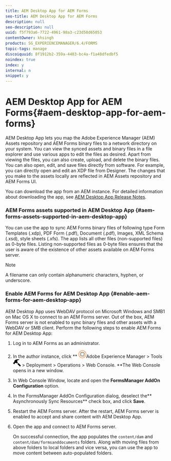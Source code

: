 ```yaml
---
title: AEM Desktop App for AEM Forms
seo-title: AEM Desktop App for AEM Forms
description: null
seo-description: null
uuid: f5f793a6-7722-4961-98a3-c23d58d65053
contentOwner: khsingh
products: SG_EXPERIENCEMANAGER/6.4/FORMS
topic-tags: manage
discoiquuid: 8f1912b2-359a-4403-bc4a-f1a48dfedbf5
noindex: true
index: y
internal: n
snippet: y
---
```


# AEM Desktop App for AEM Forms{#aem-desktop-app-for-aem-forms}

AEM Desktop App lets you map the Adobe Experience Manager (AEM) Assets repository and AEM Forms binary files to a network directory on your system. You can view the synced assets and binary files in a file explorer and use various apps to edit the files as desired. Apart from viewing the files, you can also create, upload, and delete the binary files. You can also open, edit, and save files directly from software. For example, you can directly open and edit an XDP file from Designer. The changes that you make to the assets locally are reflected in AEM Assets repository and AEM Forms UI.

You can download the app from an AEM instance. For detailed information about downloading the app, see [AEM Desktop App Release Notes](/content/help/en/experience-manager/desktop-app/release-notes).

### AEM Forms assets supported in AEM Desktop App {#aem-forms-assets-supported-in-aem-desktop-app}

You can use the app to sync AEM Forms binary files of following type Form Templates (.xdp), PDF Form (.pdf), Document (.pdf), Images, XML Schema (.xsd), style sheets (.xfs). The app lists all other files (non-supported files) as 0-byte files. Listing non-supported files as 0-byte files ensures that the user is aware of the existence of other assets available on AEM Forms server.

>[!NOTE]
>
>A filename can only contain alphanumeric characters, hyphen, or underscore.

### Enable AEM Forms for AEM Desktop App {#enable-aem-forms-for-aem-desktop-app}

AEM Desktop App uses WebDAV protocol on Microsoft Windows and SMB1 on Mac OS X to connect to an AEM Forms server. Out of the box, AEM Forms server is not enabled to sync binary files and other assets with a WebDAV or SMB client. Perform the following steps to enable AEM Forms for AEM Desktop App:

1. Log in to AEM Forms as an administrator.
1. In the author instance, click ** ![](assets/AdobeExperienceManager.png)Adobe Experience Manager &gt; Tools ![](assets/Hammer.png) &gt; Deployment &gt; Operations &gt; Web Console. **The Web Console opens in a new window.
1. In Web Console Window, locate and open the **FormsManager AddOn Configuration** option.
1. In the FormsManager AddOn Configuration dialog, deselect the** Asynchronously Sync Resources** check box, and click **Save**.
1. Restart the AEM Forms server. After the restart, AEM Forms server is enabled to accept and share content with AEM Desktop App.
1. Open the app and connect to AEM Forms server.

   On successful connection, the app populates the `content/dam` and `content/dam/formsanddocuments` folders. Along with moving files from above folders to local folders and vice versa, you can use the app to move content between auto-populated folders.

